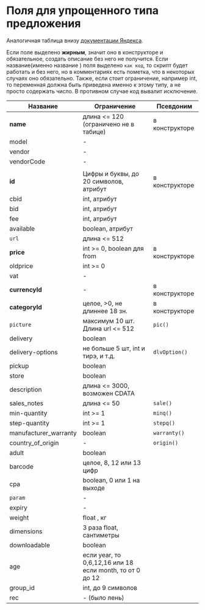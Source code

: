 Поля для упрощенного типа предложения
============

Аналогичная таблица внизу [документации Яндекса](https://yandex.ru/support/partnermarket/offers.html).

Если поле выделено **жирным**, значит оно в конструкторе и обязательное, создать описание без него не получится. Если название(именно название ) поля выделено `как код`, то скрипт будет работать и без него, но в комментариях есть пометка, что в некоторых случаях оно обязательно. Также, если стоит ограничение, например int, то переменная должна быть приведена именно к этому типу, а не просто содержать число. В противном случае код вывалит исключение.




Название	 			| 			Ограничение						| Псевдоним	
----------------------- | 			------------- 					|------------
**name**				| длина <= 120<br>(ограничено не в табице)	| в конструкторе
model 					|						-					|
vendor					|						-					|
vendorCode				|						-					|
|						|		  									|  
**id** 					| Цифры и буквы, до 20 символов, атрибут	| в конструкторе
cbid 					| 			int, атрибут					|
bid 					| 			int, атрибут					|
fee 					| 			int, атрибут					|
available				|			boolean, атрибут				|
`url`					|		 длина <= 512						| 
**price**				| 	int >= 0, boolean для from 				| в конструкторе 
oldprice 				| 					int >= 0				|
vat 					|						-					|
**currencyId**			|						-					| в конструкторе
**categoryId**			| 		целое, >0, не длиннее 18 зн.		| в конструкторе
`picture`				| 	максимум 10 шт. Длина url <= 512 		| `pic()`
delivery				|			boolean							|
delivery-options		| не больше 5 шт, int и тирэ, и т.д.		| `dlvOption()`
pickup					|					boolean					|
store					|					boolean					|
description				| 		длина <= 3000, возможен CDATA		|
sales_notes				| 				длина <= 50					|  `sale()`
min-quantity 			| 			int >= 1						| `minq()`
step-quantity			| 			int >= 1						| `stepq()`
manufacturer_warranty	|			boolean							| `warranty()`
country_of_origin		|						-					| `origin()`
adult					|					boolean					|
barcode					| 			целое, 8, 12 или 13 цифр		|
cpa						| 			boolean, 0 или 1 на выходе		|
`param`					|						-					| 
expiry					|						-					| 
weight					| 					float , кг				|
dimensions				| 		3 раза float, сантиметры			|
downloadable			|					boolean					|
age						| если year, то 0,6,12,16 или 18 <br> если month, то от 0 до 12| 
group_id				| 		int, до 9 символов 					|
rec						|			-	(было лень)					| 




